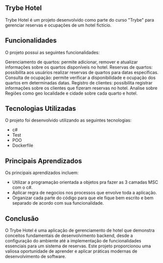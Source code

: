 ## Trybe Hotel
Trybe Hotel é um projeto desenvolvido como parte do curso "Trybe" para gerenciar reservas e ocupações de um hotel fictício.

## Funcionalidades
O projeto possui as seguintes funcionalidades:

Gerenciamento de quartos: permite adicionar, remover e atualizar informações sobre os quartos disponíveis no hotel.
Reservas de quartos: possibilita aos usuários realizar reservas de quartos para datas específicas.
Consulta de ocupação: permite verificar a disponibilidade e ocupação dos quartos em determinadas datas.
Registro de clientes: possibilita registrar informações sobre os clientes que fizeram reservas no hotel.
Analise sobre Regiões como geo localidade e cidade sobre cada quarto e hotel.

## Tecnologias Utilizadas
O projeto foi desenvolvido utilizando as seguintes tecnologias:

- c#
- Test
- POO
- Dockerfile


## Principais Aprendizados
Os principais aprendizados incluem:
- Utilizar a programação orientada a objetos pra fazer as 3 camadas MSC com o c#.
- Aplicar regra de negocios nos processos que envolve toda a aplicação.
- Organizar cada parte do código para que ele fique bem escrito e bem separado de acordo com sua funcionalidade.


## Conclusão
O Trybe Hotel é uma aplicação de gerenciamento de hotel que demonstra conceitos fundamentais de desenvolvimento backend, desde a configuração do ambiente até a implementação de funcionalidades essenciais para um sistema de reservas. Este projeto proporcionou uma valiosa oportunidade de aprender e aplicar práticas modernas de desenvolvimento de software.

